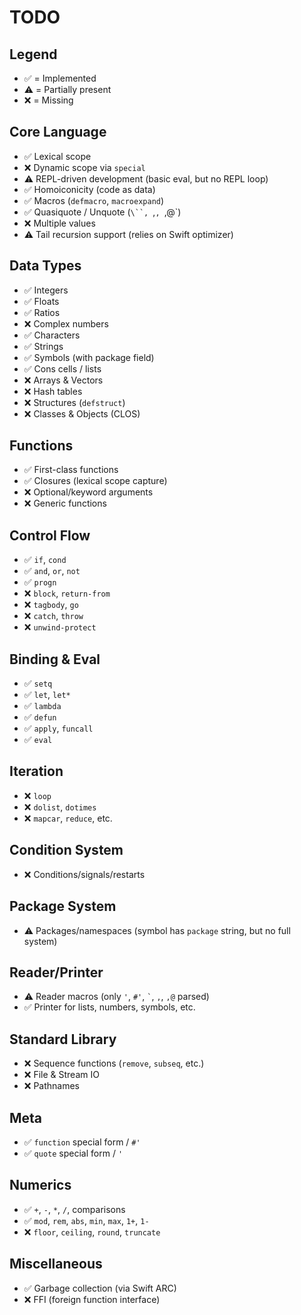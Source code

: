 # TODO

## Legend
- ✅ = Implemented
- ⚠️ = Partially present
- ❌ = Missing

## Core Language
- ✅ Lexical scope
- ❌ Dynamic scope via `special`
- ⚠️ REPL-driven development (basic eval, but no REPL loop)
- ✅ Homoiconicity (code as data)
- ✅ Macros (`defmacro`, `macroexpand`)
- ✅ Quasiquote / Unquote (`\``, `,`, `,@`)
- ❌ Multiple values
- ⚠️ Tail recursion support (relies on Swift optimizer)

## Data Types
- ✅ Integers
- ✅ Floats
- ✅ Ratios
- ❌ Complex numbers
- ✅ Characters
- ✅ Strings
- ✅ Symbols (with package field)
- ✅ Cons cells / lists
- ❌ Arrays & Vectors
- ❌ Hash tables
- ❌ Structures (`defstruct`)
- ❌ Classes & Objects (CLOS)

## Functions
- ✅ First-class functions
- ✅ Closures (lexical scope capture)
- ❌ Optional/keyword arguments
- ❌ Generic functions

## Control Flow
- ✅ `if`, `cond`
- ✅ `and`, `or`, `not`
- ✅ `progn`
- ❌ `block`, `return-from`
- ❌ `tagbody`, `go`
- ❌ `catch`, `throw`
- ❌ `unwind-protect`

## Binding & Eval
- ✅ `setq`
- ✅ `let`, `let*`
- ✅ `lambda`
- ✅ `defun`
- ✅ `apply`, `funcall`
- ✅ `eval`

## Iteration
- ❌ `loop`
- ❌ `dolist`, `dotimes`
- ❌ `mapcar`, `reduce`, etc.

## Condition System
- ❌ Conditions/signals/restarts

## Package System
- ⚠️ Packages/namespaces (symbol has `package` string, but no full system)

## Reader/Printer
- ⚠️ Reader macros (only `'`, `#'`, `` ` ``, `,`, `,@` parsed)
- ✅ Printer for lists, numbers, symbols, etc.

## Standard Library
- ❌ Sequence functions (`remove`, `subseq`, etc.)
- ❌ File & Stream IO
- ❌ Pathnames

## Meta
- ✅ `function` special form / `#'`
- ✅ `quote` special form / `'`

## Numerics
- ✅ `+`, `-`, `*`, `/`, comparisons
- ✅ `mod`, `rem`, `abs`, `min`, `max`, `1+`, `1-`
- ❌ `floor`, `ceiling`, `round`, `truncate`

## Miscellaneous
- ✅ Garbage collection (via Swift ARC)
- ❌ FFI (foreign function interface)
